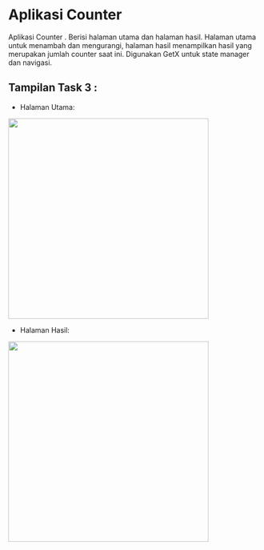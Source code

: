 # Aplikasi Counter

Aplikasi Counter .
Berisi halaman utama dan halaman hasil.
Halaman utama untuk menambah dan mengurangi,
halaman hasil menampilkan hasil yang merupakan
jumlah counter saat ini. Digunakan GetX untuk
state manager dan navigasi.

## Tampilan Task 3 :

- Halaman Utama:
<img src="https://cdn.discordapp.com/attachments/693773038843461685/875757955591569468/Screenshot_20210813-220857_starter_project.png" height=400> 

- Halaman Hasil:
<img src="https://cdn.discordapp.com/attachments/693773038843461685/875757955839062096/Screenshot_20210813-220902_starter_project.png" height=400> 